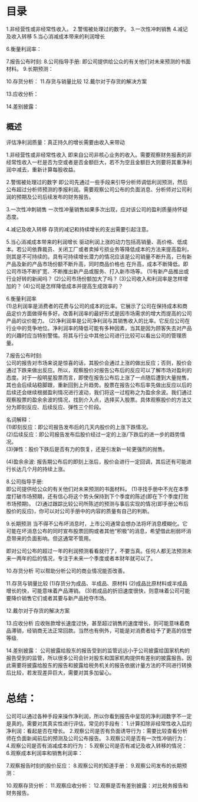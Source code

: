 # 目录
1.非经营性或非经常性收入。
2.警惕被处理过的数字。
3.一次性冲刺销售
4.减记及收入转移
5.当心消减成本带来的利润增长

6.衡量利润率：

7.报告公布时刻: 
8.公司指导手册: 即公司提供给公众的有关他们对未来预测的书面材料。
9.长期预测：

10.存货分析：
11.存货与销量比较
12.戴尔对于存货的解决方案

13.应收分析：

14.差别披露：

## 概述
评估净利润质量：真正持久的增长需要由收入来带动


1.非经营性或非经常性收入
  即来自公司非核心业务的收入。需要观察财务报表的非经常性收入一栏是否为空或者是否金额巨大，若不为空且金额巨大则要将其重净利润中减去，重新计算每股收益。

2.警惕被处理过的数字
  即公司先通过一些手段来引导分析师调低利润预测，然后公布超过分析师预测的季报利润。需要观察公司公布的负面消息、分析师对公司利润的预期及公司后续发布的财务报告。

3.一次性冲刺销售
 一次性冲量销售如果多次出现，应对该公司的盈利质量持怀疑态度。

4.减记及收入转移
  存货的减记和持续增长的支出需要引起注意。

5.当心消减成本带来的利润增长
  驱动利润上涨的动力包括高销量、高价格、低成本。若公司依靠裁员、关闭工厂或者卖掉亏损业务等降低成本的方法来提高盈利，则其是不可持续的。具有可持续增长潜力的情况应该是公司销量不断升高，已有新产品及新的产品市场份额不断升高，同时商品价格也
  在升高，成本不断降低。即公司市场不断扩宽、不断推出新产品或服务、打入新市场等。
  (1)有新产品推出或行业好转的新闻吗？
  (2)公司市场份额加大了吗？
  (3)公司收入和利润率是怎样增加的？
  (4)公司是怎样降低成本并提高生成效率的？

6.衡量利润率  
  (1)总利润率是消费者的花费与公司的成本的比率。它展示了公司在保持成本和商品定价方面做得有多好。改善利润率的最好形式是因市场需求的增大而提高的公司产品的议价能力。
  (2)净利润率是公司净利润与其销售收入的比率。它反应公司在行业中的竞争地位。净利润率的降低可能有多种因素，当其是因为顾客失去对产品的兴趣时应当特别警惕。将其与行业中其他公司进行比较可以看出公司的管理质量。

7.报告公布时刻:     
  公司的报告对市场来说是惊喜的话，其股价会通过上涨的做出反应；否则，股价会通过下跌来做出反应。所以，观察股价对报告公布后的反应可以了解市场对盈利的态度。对于一般明星股票而言，即使在报告公布后上涨了一点随后遭到大量抛售，其也会后续站稳脚跟，重新回到上升趋势。股票在报告公布后率先做出反应以后的后续还会继续根据盈利情况进行波动，我们将这一过程称之为盈余余波。我们通过观察股票的盈余余波的情况，找到介入点，选择买入股票。具体观察股价的方法又分为即刻反应、后续反应、弹性三个阶段。
 
名词解释：   
   (1)即刻反应：即公司报告发布后的几天内股价的上涨下跌情况。    
   (2)后续反应：即公司报告发布后股价经过一定的上涨/下跌后的进一步的趋势情况。    
   (3)弹性：股价下跌后是否有力的恢复，还是引发新一轮更强烈的抛售。    
   
   (4)盈余余波: 报告期公布后的即刻上涨后，股价会进行一定回调，其后还有可能进行长达几个月的持续上涨。

8.公司指导手册:     
   即公司提供给公众的有关他们对未来预测的书面材料。
  (1)寻找手册中不光在本季度打破市场预期，还有信心将这个势头保持到下个季度的陈述(即在下个季度打败市场预期)。
  (2)通过跟踪比较公司所陈述的预测与事后实现的情况(即手册公布后股价的反应)，你可以对公司手册中的内容的质量有自己的判断。
  
9.长期预测
  当不得不公布坏消息时，上市公司通常会想办法将坏消息模糊化。它可能在坏消息公布的同时宣布股票回购或者其他“积极”的消息，希望借此削弱坏消息带来的负面影响。但这通常不管用。
  
  即对公司公布的超过一年的利润预测看看就行了，不要当真。任何人都无法预测未来一两年的后的情况，专注于未来一个季度或者本财年就可以了。
  
10.存货分析
  可以帮助分析公司的商业情况能否改善。

11.存货与销量比较
  (1)存货分为成品、半成品、原材料
  (2)成品比原材料或半成品增长的快，可能意味着产品滞销。
  (3)若成品的折旧速度很快，则意味着公司可能要降价销售它们或者其要与新产品抢夺市场。

12.戴尔对于存货的解决方案

13.应收分析
  应收账款增长速度过快，甚至超过销售的速度增长，则可能意味着商品滞销，经销商无法正常回款。当然也有例外，可能是对消费者给予了更高的信誉等级.

14.差别披露：
   公司披露给股东的报告受到的监管远远小于公司披露给国家机构的报告受到的监管，所以很多公司会针对股东和国家机构提供有差别的披露报告。因此需要将披露给股东的报告和披露给税务机关的报告依据计量方法的不同进行转换后比较，若发现差异巨大，需要对其多加留心。
   
# 总结：
公司可以通过各种手段来操作净利润，所以你看到报告中呈现的净利润数字不一定是真的。需要对其真实性进行评估，常见的手段有：
1.计算扣除非经常性收入后的净利润：看起是否在增长。
2.观察公司是否有负面诱导行为：需要比较查看分析师在负面新闻前后的预测及公司公布报告。
3.观察公司是否有一次性冲销行为：
4.观察公司是否有消减成本的行为：
5.观察公司是否有减记及收入转移的情况：
6.观察成本利润率和销售利润率：

7.观察报告时刻的股价反应：
8.观察公司的知道手册：
9.观察公司发布的长期预测：

10.观察存货分析：
11.观察应收分析：
12.观察是否有差别披露：对比税务报告和财务报告。



